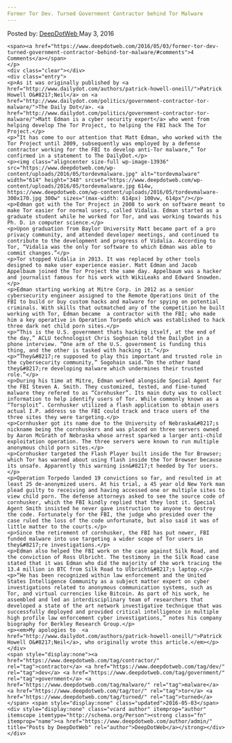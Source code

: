 ```yaml
---
Former Tor Dev. Turned Government Contractor behind Tor Malware
---
```

<article class="post-listing post-13935 post type-post status-publish format-standard has-post-thumbnail hentry category-deepdot-news tag-contractor tag-dev tag-government tag-malware tag-tor tag-turned">
    <div class="post-inner">
        <span>Posted by: <a href="https://www.deepdotweb.com/author/admin/" title="">DeepDotWeb </a></span>
    <span>May 3, 2016</span>
    
    <span><a href="https://www.deepdotweb.com/2016/05/03/former-tor-dev-turned-government-contractor-behind-tor-malware/#comments">4 Comments</a></span>
    </p>
    <div class="clear"></div>
    <div class="entry">
    <p>As it was originally published by <a href="http://www.dailydot.com/authors/patrick-howell-oneill/">Patrick Howell O&#8217;Neil</a> on <a href="http://www.dailydot.com/politics/government-contractor-tor-malware/">The Daily Dot</a>. <a href="http://www.dailydot.com/politics/government-contractor-tor-malware/">Matt Edman is a cyber security expert</a> who went from helping develop The Tor Project, to helping the FBI hack The Tor Project.</p>
    <p>“It has come to our attention that Matt Edman, who worked with the Tor Project until 2009, subsequently was employed by a defense contractor working for the FBI to develop anti-Tor malware,” Tor confirmed in a statement to The DailyDot.</p>
    <p><img class="aligncenter size-full wp-image-13936" src="https://www.deepdotweb.com/wp-content/uploads/2016/05/tordevmalware.jpg" alt="tordevmalware" width="614" height="348" srcset="https://www.deepdotweb.com/wp-content/uploads/2016/05/tordevmalware.jpg 614w, https://www.deepdotweb.com/wp-content/uploads/2016/05/tordevmalware-300x170.jpg 300w" sizes="(max-width: 614px) 100vw, 614px"/></p>
    <p>Edman got with the Tor Project in 2008 to work on software meant to make Tor easier for normal users, called Vidalia. Edman started as a graduate student while he worked for Tor, and was working towards his Ph. D. in computer science.</p>
    <p>Upon graduation from Baylor University Matt became part of a pro privacy community, and attended developer meetings, and continued to contribute to the development and progress of Vidalia. According to Tor, “Vidalia was the only Tor software to which Edman was able to commit changes.”</p>
    <p>Tor stopped Vidalia in 2013. It was replaced by other tools designed to make user experience easier. Matt Edman and Jacob Appelbaum joined the Tor Project the same day. Appelbaum was a hacker and journalist famous for his work with WikiLeaks and Edward Snowden.</p>
    <p>Edman starting working at Mitre Corp. in 2012 as a senior cybersecurity engineer assigned to the Remote Operations Unit of the FBI to build or buy custom hacks and malware for spying on potential criminals. With skills that outmatched any of the competition he built working with Tor, Edman became  a contractor with the FBI; who made him a key operative in Operation Torpedo which was established to hack three dark net child porn sites.</p>
    <p>“This is the U.S. government thats hacking itself, at the end of the day,” ACLU technologist Chris Soghoian told the DailyDot in a phone interview. “One arm of the U.S. government is funding this thing, and the other is tasked with hacking it.”</p>
    <p>“They&#8217;re supposed to play this important and trusted role in the cybersecurity community,” Sogohain said.”On the other hand they&#8217;re developing malware which undermines their trusted role.”</p>
    <p>During his time at Mitre, Edman worked alongside Special Agent for the FBI Steven A. Smith. They customized, tested, and fine-tuned malware they refered to as “Cornhusker”. Its main duty was to collect information to help identify users of Tor. While commonly known as a “Torsploit”. Cornhusker utilized a flash application to obtain users actual I.P. address so the FBI could track and trace users of the three sites they were targeting.</p>
    <p>Cornhusker got its name due to the University of Nebraska&#8217;s nickname being the cornhuskers and was placed on three servers owned by Aaron McGrath of Nebraska whose arrest sparked a larger anti-child exploitation operation. The three servers were known to run multiple anonymous child porn sites.</p>
    <p>Cornhusker targeted the Flash Player built inside the Tor Browser; which Tor has warned about using flash inside the Tor Browser because its unsafe. Apparently this warning isn&#8217;t heeded by Tor users.</p>
    <p>Operation Torpedo landed 19 convictions so far, and resulted in at least 25 de-anonymized users. At his trial, a 45 year old New York man plead guilty to receiving and having accessed one or multiple sites to view child porn. The defense attorneys asked to see the source code of cornhusker, which the FBI kindly replied that they lost it. Special Agent Smith insisted he never gave instruction to anyone to destroy the code. Fortunately for the FBI, the judge who presided over the case ruled the loss of the code unfortunate, but also said it was of little matter to the courts.</p>
    <p>Since the retirement of cornhusker, the FBI has put newer, FBI funded malware into use targeting a wider scope of Tor users in they&#8217;re investigations.</p>
    <p>Edman also helped the FBI work on the case against Silk Road, and the conviction of Ross Ulbricht. The testimony in the Silk Road case stated that it was Edman who did the majority of the work tracing the 13.4 million in BTC from Silk Road to Ulbricht&#8217;s laptop.</p>
    <p>“He has been recognized within law enforcement and the United States Intelligence Community as a subject matter expert on cyber investigations related to anonymous communication systems, such as Tor, and virtual currencies like Bitcoin. As part of his work, he assembled and led an interdisciplinary team of researchers that developed a state of the art network investigative technique that was successfully deployed and provided critical intelligence in multiple high profile law enforcement cyber investigations,” notes his company biography for Berkley Research Group.</p>
    <p><em>My apologies to  <a href="http://www.dailydot.com/authors/patrick-howell-oneill/">Patrick Howell O&#8217;Neil</a>, who originally wrote this article.</em></p>
    </div>
    <span style="display:none"><a href="https://www.deepdotweb.com/tag/contractor/" rel="tag">contractor</a> <a href="https://www.deepdotweb.com/tag/dev/" rel="tag">dev</a> <a href="https://www.deepdotweb.com/tag/government/" rel="tag">government</a> <a href="https://www.deepdotweb.com/tag/malware/" rel="tag">malware</a> <a href="https://www.deepdotweb.com/tag/tor/" rel="tag">tor</a> <a href="https://www.deepdotweb.com/tag/turned/" rel="tag">turned</a></span> <span style="display:none" class="updated">2016-05-03</span>
    <div style="display:none" class="vcard author" itemprop="author" itemscope itemtype="http://schema.org/Person"><strong class="fn" itemprop="name"><a href="https://www.deepdotweb.com/author/admin/" title="Posts by DeepDotWeb" rel="author">DeepDotWeb</a></strong></div>
    </div>
</article>

